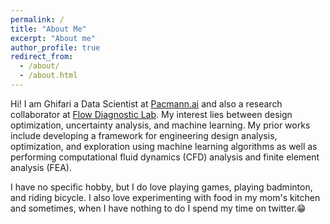 ```yaml
---
permalink: /
title: "About Me"
excerpt: "About me"
author_profile: true
redirect_from: 
  - /about/
  - /about.html
---
```


Hi! I am Ghifari a Data Scientist at [Pacmann.ai](https://pacmann.ai/) and also a research collaborator at [Flow Diagnostic Lab](https://flowdiagnostics.ftmd.itb.ac.id/). My interest lies between design optimization, uncertainty analysis, and machine learning. My prior works include developing a framework for engineering design analysis, optimization, and exploration using machine learning algorithms as well as performing computational fluid dynamics (CFD) analysis and finite element analysis (FEA). 

I have no specific hobby, but I do love playing games, playing badminton, and riding bicycle. I also love experimenting with food in my mom's kitchen and sometimes, when I have nothing to do I spend my time on twitter.😁

